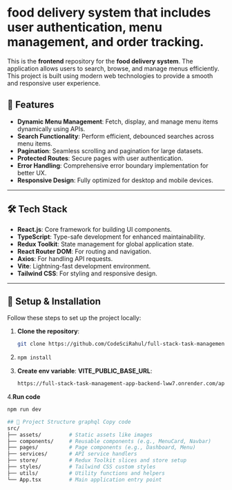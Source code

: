 # food delivery system that includes user authentication, menu management, and order tracking.

This is the **frontend** repository for the **food delivery system**. The application allows users to search, browse, and manage menus efficiently. This project is built using modern web technologies to provide a smooth and responsive user experience.

## 🚀 Features

- **Dynamic Menu Management**: Fetch, display, and manage menu items dynamically using APIs.
- **Search Functionality**: Perform efficient, debounced searches across menu items.
- **Pagination**: Seamless scrolling and pagination for large datasets.
- **Protected Routes**: Secure pages with user authentication.
- **Error Handling**: Comprehensive error boundary implementation for better UX.
- **Responsive Design**: Fully optimized for desktop and mobile devices.

---

## 🛠️ Tech Stack

- **React.js**: Core framework for building UI components.
- **TypeScript**: Type-safe development for enhanced maintainability.
- **Redux Toolkit**: State management for global application state.
- **React Router DOM**: For routing and navigation.
- **Axios**: For handling API requests.
- **Vite**: Lightning-fast development environment.
- **Tailwind CSS**: For styling and responsive design.

---

## 🔧 Setup & Installation

Follow these steps to set up the project locally:

1. **Clone the repository**:
   ```bash
   git clone https://github.com/CodeSciRahul/full-stack-task-management-app.git
2. ```bash
   npm install
3. **Create env variable**:
   **VITE_PUBLIC_BASE_URL**:
   ```bash
   https://full-stack-task-management-app-backend-lww7.onrender.com/api
4.**Run code**
```bash
npm run dev

## 📂 Project Structure graphql Copy code
src/
├── assets/         # Static assets like images
├── components/     # Reusable components (e.g., MenuCard, Navbar)
├── pages/          # Page components (e.g., Dashboard, Menu)
├── services/       # API service handlers
├── store/          # Redux Toolkit slices and store setup
├── styles/         # Tailwind CSS custom styles
├── utils/          # Utility functions and helpers
└── App.tsx         # Main application entry point



